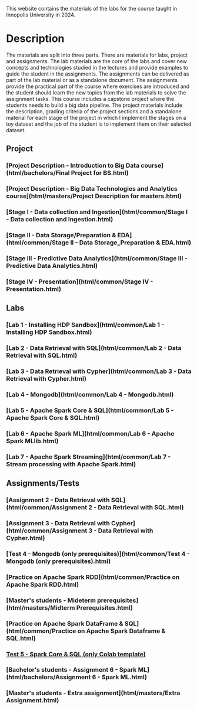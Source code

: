 This website contains the materials of the labs for the course taught in Innopolis University in 2024.

# Description

The materials are split into three parts. There are materials for labs, project and assignments. The lab materials are the core of the labs and cover new concepts and technologies studied in the lectures and provide examples to guide the student in the assignments. The assignments can be delivered as part of the lab material or as a standalone document. The assignments provide the practical part of the course where exercises are introduced and the student should learn the new topics from the lab materials to solve the assignment tasks. This course includes a capstone project where the students needs to build a big data pipeline. The project materials include the description, grading criteria of the project sections and a standalone material for each stage of the project in which I implement the stages on a toy dataset and the job of the student is to implement them on their selected dataset.

## Project

### [Project Description - Introduction to Big Data course](html/bachelors/Final Project for BS.html)

### [Project Description - Big Data Technologies and Analytics course](html/masters/Project Description for masters.html)

### [Stage I - Data collection and Ingestion](html/common/Stage I - Data collection and Ingestion.html)

### [Stage II - Data Storage/Preparation & EDA](html/common/Stage II - Data Storage_Preparation & EDA.html)

### [Stage III - Predictive Data Analytics](html/common/Stage III - Predictive Data Analytics.html)

### [Stage IV - Presentation](html/common/Stage IV - Presentation.html)

## Labs

### [Lab 1 - Installing HDP Sandbox](html/common/Lab 1 - Installing HDP Sandbox.html)

### [Lab 2 - Data Retrieval with SQL](html/common/Lab 2 - Data Retrieval with SQL.html)

### [Lab 3 - Data Retrieval with Cypher](html/common/Lab 3 - Data Retrieval with Cypher.html)

### [Lab 4 - Mongodb](html/common/Lab 4 - Mongodb.html)

### [Lab 5 - Apache Spark Core & SQL](html/common/Lab 5 - Apache Spark Core & SQL.html)

### [Lab 6 - Apache Spark ML](html/common/Lab 6 - Apache Spark MLlib.html)

### [Lab 7 - Apache Spark Streaming](html/common/Lab 7 - Stream processing with Apache Spark.html)

## Assignments/Tests

### [Assignment 2 - Data Retrieval with SQL](html/common/Assignment 2 - Data Retrieval with SQL.html)

### [Assignment 3 - Data Retrieval with Cypher](html/common/Assignment 3 - Data Retrieval with Cypher.html)

### [Test 4 - Mongodb (only prerequisites)](html/common/Test 4 - Mongodb (only prerequisites).html)

### [Practice on Apache Spark RDD](html/common/Practice on Apache Spark RDD.html)

### [Master's students - Mideterm prerequisites](html/masters/Midterm Prerequisites.html)

### [Practice on Apache Spark DataFrame & SQL](html/common/Practice on Apache Spark Dataframe & SQL.html)

### [Test 5 - Spark Core & SQL (only Colab template)](https://colab.research.google.com/drive/1iKOJkuXleIDfoDngle1QGNT9pwMF9ZN1?usp=sharing)

### [Bachelor's students - Assignment 6 - Spark ML](html/bachelors/Assignment 6 - Spark ML.html)

### [Master's students - Extra assignment](html/masters/Extra Assignment.html)